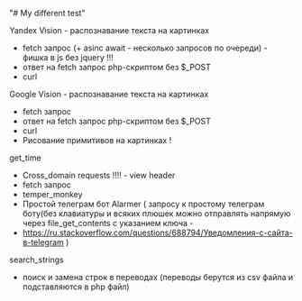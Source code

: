 "# My different test" 


Yandex Vision - распознавание текста на картинках 
 + fetch запрос (+ asinc await - несколько запросов по очереди) - фишка в js без jquery !!!
 + ответ на fetch запрос php-скриптом без $_POST 
 + curl

Google Vision - распознавание текста на картинках 
 + fetch запрос
 + ответ на fetch запрос php-скриптом без $_POST 
 + curl
 + Рисование примитивов на картинках !

get_time
 + Cross_domain requests !!!! - view header
 + fetch запрос
 + temper_monkey
 + Простой телеграм бот Alarmer ( запросу к простому телеграм боту(без клавиатуры и всяких плюшек можно отправлять напрямую через file_get_contents с указанием ключа - 
 + https://ru.stackoverflow.com/questions/688794/Уведомления-с-сайта-в-telegram )

search_strings
 + поиск и замена строк в переводах (переводы берутся из csv файла и подставляются в php файл)